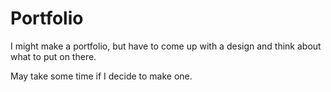 # Portfolio

I might make a portfolio, but have to come up with a design and think about what to put on there.

May take some time if I decide to make one.













